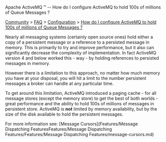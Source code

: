 Apache ActiveMQ ™ -- How do I configure ActiveMQ to hold 100s of millions of Queue Messages ? 

[Community](community.md) > [FAQ](CommunityCommunity/Community/faq.md) > [Configuration](Community/FAQ/configuration.md) > [How do I configure ActiveMQ to hold 100s of millions of Queue Messages ?](Community/FAQ/ConfigurationCommunity/FAQ/Configuration/Community/FAQ/Configuration/how-do-i-configure-activemq-to-hold-100s-of-millions-of-queue-messages-.md)


Nearly all messaging systems (certainly open source ones) hold either a copy of a persistent message or a reference to a persisted message in memory. This is primarily to try and improve performance, but it also can significantly decrease the complexity of implementation. In fact ActiveMQ version 4 and below worked this - way - by holding references to persisted messages in memory.

However there is a limitation to this approach, no matter how much memory you have at your disposal, you will hit a limit to the number persistent messages a broker can handle at any particular time.

To get around this limitation, ActiveMQ introduced a paging cache - for all message stores (except the memory store) to get the best of both worlds - great performance and the ability to hold 100s of millions of messages in persistent store. ActiveMQ is **not** limited by memory availability, but by the size of the disk available to hold the persistent messages.

For more information see: [Message Cursors](Features/Message Dispatching FeaturesFeatures/Message Dispatching Features/Features/Message Dispatching Features/message-cursors.md)

